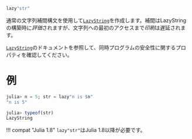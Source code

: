 ```julia
lazy"str"
```

通常の文字列補間構文を使用して[`LazyString`](@ref)を作成します。補間はLazyStringの構築時に*評価*されますが、文字列への最初のアクセスまで*印刷*は遅延されます。

[`LazyString`](@ref)のドキュメントを参照して、同時プログラムの安全性に関するプロパティを確認してください。

# 例

```julia
julia> n = 5; str = lazy"n is $n"
"n is 5"

julia> typeof(str)
LazyString
```

!!! compat "Julia 1.8"
    `lazy"str"`はJulia 1.8以降が必要です。

